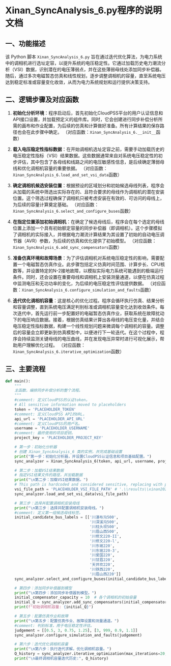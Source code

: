 # Xinan_SyncAnalysis_6.py程序的说明文档

## 一、功能描述
该 Python 脚本 `Xinan_SyncAnalysis_6.py` 旨在通过迭代优化算法，为电力系统中的调相机进行选址定容，以提升系统的电压稳定性。它通过加载历史电力潮流分析（VSI）数据，识别潜在的电压薄弱点，并在这些薄弱母线处添加同步补偿器。随后，通过多次电磁暂态仿真和线性规划，逐步调整调相机的容量，直至系统电压达到稳定标准或容量变化收敛，从而为电力系统规划和运行提供决策支持。

## 二、逻辑步骤及对应函数

1.  **初始化分析环境**：程序启动后，首先初始化CloudPSS平台的用户认证信息和API接口设置，并加载预定义的组件库。同时，它会创建进行同步补偿分析所需的画布和作业配置，为后续的仿真和计算做好准备。所有计算结果的保存路径也会在此步骤中确定。
    （对应函数：`Xinan_SyncAnalysis_6.__init__`函数）

2.  **载入电压稳定性指标数据**：在开始调相机选址定容之前，需要手动加载历史的电压稳定性指标（VSI）结果数据。这些数据通常来自对系统电压稳定性的初步评估，其中包含了各母线和线路之间的电压敏感性信息，是后续确定薄弱母线和优化调相机容量的重要依据。
    （对应函数：`Xinan_SyncAnalysis_6.load_and_set_vsi_data`函数）

3.  **确定调相机候选安装位置**：根据预设的区域划分和初始候选母线列表，程序会从加载的系统中筛选出实际存在的、且符合要求的母线作为调相机的潜在安装位置。这个筛选过程确保了调相机只被考虑安装在有效的、可访问的母线上，为后续的容量计算奠定基础。
    （对应函数：`Xinan_SyncAnalysis_6.select_and_configure_buses`函数）

4.  **在指定位置添加初始调相机**：在确定了候选母线后，程序会在每个选定的母线位置上添加一个具有初始额定容量的同步补偿器（即调相机）。这个步骤模拟了调相机的实际接入，并根据电力潮流计算结果为其设置了初始的自动电压调节器（AVR）参数，为后续的仿真和优化提供了初始模型。
    （对应函数：`Xinan_SyncAnalysis_6.add_sync_compensators`函数）

5.  **准备仿真环境和故障场景**：为了评估调相机对系统电压稳定性的影响，需要配置一个电磁暂态仿真作业。此步骤包括定义仿真时间范围、计算步长、CPU核数等，并设置特定的N-2接地故障，以模拟实际电力系统可能遇到的极端运行条件。同时，还会设置在重要母线和调相机上安装测量通道，以便在仿真过程中监测电压和无功功率的变化，为后续的电压稳定性评估提供数据。
    （对应函数：`Xinan_SyncAnalysis_6.configure_simulation_and_faults`函数）

6.  **迭代优化调相机容量**：这是核心的优化过程。程序会循环执行仿真、结果分析和容量调整，直到系统电压满足判别标准或调相机容量变化达到收敛条件。每次迭代中，首先运行前一步配置好的电磁暂态仿真作业，获取系统在故障扰动下的电压响应数据。接着，根据仿真结果计算出各母线的电压变化量，并结合电压稳定性指标数据，构建一个线性规划问题来微调每个调相机的容量。调整后的容量会立即更新到仿真模型中，以便进行下一轮迭代。在这个过程中，程序会持续监测关键母线的电压曲线，并在发现电压异常时进行可视化展示，帮助用户理解优化过程。
    （对应函数：`Xinan_SyncAnalysis_6.iterative_optimization`函数）

## 三、主要流程

```python
def main():
    """
    主函数，编排同步补偿分析的整个流程。
    """
    #comment: 定义CloudPSS的认证token。
    # All sensitive information moved to placeholders
    token = 'PLACEHOLDER_TOKEN'
    #comment: 定义CloudPSS API的URL。
    api_url = 'PLACEHOLDER_API_URL'
    #comment: 定义CloudPSS的用户名。
    username = 'PLACEHOLDER_USERNAME'
    #comment: 最终使用的项目密钥。
    project_key = 'PLACEHOLDER_PROJECT_KEY'

    # 第一步：初始化分析器
    # 创建 Xinan_SyncAnalysis_6 类的实例，并完成基础设置
    print("第一步：初始化分析器，并设置CloudPSS认证信息和项目基础配置。")
    sync_analyzer = Xinan_SyncAnalysis_6(token, api_url, username, project_key)

    # 第二步：加载VSI结果数据
    # 指定VSI结果文件的路径，并加载数据
    print("\n第二步：加载VSI结果数据。")
    # This path is hardcoded and considered sensitive, replacing with placeholder.
    vsi_file_path = 'PLACEHOLDER_VSI_FILE_PATH' # '.\\results\\xinan2025_withHVDC_noFault\\VSIresultDict_2024_01_03_14_04_21.json'
    sync_analyzer.load_and_set_vsi_data(vsi_file_path)

    # 第三步：选择并配置调相机安装母线
    print("\n第三步：选择并配置调相机安装母线。")
    #comment: 定义第一组候选母线标签。
    initial_candidate_bus_labels = [['川瀑布沟500',
                                     '川深溪沟500',
                                     '川枕头坝500',
                                     '川眉山西500',
                                     '川修文220-II',
                                     '川修文220-l',
                                     '川东坡220',
                                     '川东坡220-3',
                                     '川爱国220',
                                     '川甘眉220',
                                     '天井坎220',
                                     '川铁西220',
                                     '川眉山西220']]
    sync_analyzer.select_and_configure_buses(initial_candidate_bus_labels)

    # 第四步：添加同步补偿器到模型
    print("\n第四步：添加同步补偿器到模型。")
    initial_compensator_capacity = 10  # 各个调相机的初始容量
    initial_Q = sync_analyzer.add_sync_compensators(initial_compensator_capacity)
    print(f"初始调相机容量: {initial_Q}")

    # 第五步：配置仿真作业和故障
    print("\n第五步：配置仿真作业、故障设置和测量通道。")
    #comment: 判别标准，用于电压稳定性评估。
    judgement = [[0.5, 3, 0.75, 1.25], [3, 999, 0.9, 1.1]]
    sync_analyzer.configure_simulation_and_faults(judgement)

    # 第六步：迭代优化调相机容量
    print("\n第六步：执行迭代求解，优化调相机容量。")
    Q_history = sync_analyzer.iterative_optimization(max_iterations=20, speed_factor=0.2, convergence_threshold=0.5)
    print("\n最终调相机容量迭代历史:", Q_history)
```